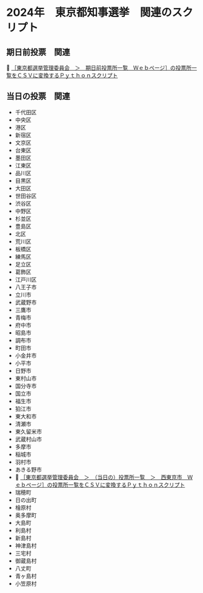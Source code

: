 # 2024年　東京都知事選挙　関連のスクリプト


## 期日前投票　関連

📖 [［東京都選挙管理委員会　＞　期日前投票所一覧　Ｗｅｂページ］の投票所一覧をＣＳＶに変換するＰｙｔｈｏｎスクリプト](./early_voting/README.md)  


## 当日の投票　関連

* 千代田区
* 中央区
* 港区
* 新宿区
* 文京区
* 台東区
* 墨田区
* 江東区
* 品川区
* 目黒区
* 大田区
* 世田谷区
* 渋谷区
* 中野区
* 杉並区
* 豊島区
* 北区
* 荒川区
* 板橋区
* 練馬区
* 足立区
* 葛飾区
* 江戸川区
* 八王子市
* 立川市
* 武蔵野市
* 三鷹市
* 青梅市
* 府中市
* 昭島市
* 調布市
* 町田市
* 小金井市
* 小平市
* 日野市
* 東村山市
* 国分寺市
* 国立市
* 福生市
* 狛江市
* 東大和市
* 清瀬市
* 東久留米市
* 武蔵村山市
* 多摩市
* 稲城市
* 羽村市
* あきる野市
* 📖 [［東京都選挙管理委員会　＞　（当日の）投票所一覧　＞　西東京市　Ｗｅｂページ］の投票所一覧をＣＳＶに変換するＰｙｔｈｏｎスクリプト](./vote_on_the_day/nishitokyo/README.md)
* 瑞穂町
* 日の出町
* 檜原村
* 奥多摩町
* 大島町
* 利島村
* 新島村
* 神津島村
* 三宅村
* 御蔵島村
* 八丈町
* 青ヶ島村
* 小笠原村
